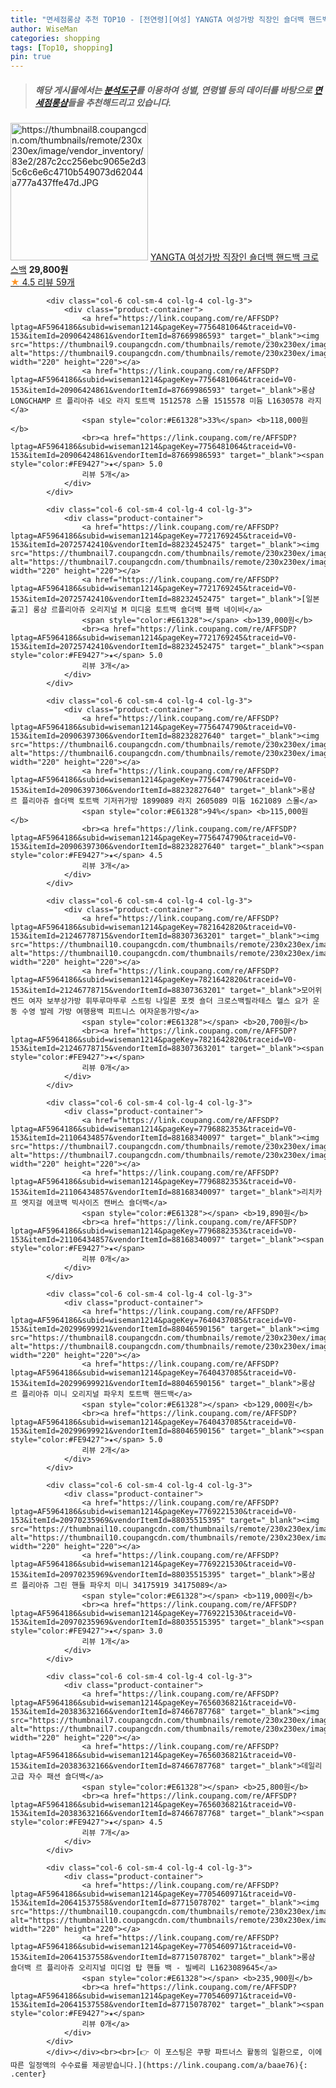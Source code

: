 ```yaml
---
title: "면세점롱샴 추천 TOP10 - [전연령][여성] YANGTA 여성가방 직장인 숄더백 핸드백 크로스백"
author: WiseMan
categories: shopping
tags: [Top10, shopping]
pin: true
---
```


> ##### 해당 게시물에서는 [**분석도구**](https://itemscout.io/)를 이용하여 **성별**, **연령별** 등의 데이터를 바탕으로 [**면세점롱샴**](https://link.coupang.com/a/baae76)들을 추천해드리고 있습니다.
<div class="container"><div class="row">
            <div class="col-6 col-sm-4 col-lg-4 col-lg-3">
                <div class="product-container">
                    <a href="https://link.coupang.com/re/AFFSDP?lptag=AF5964186&subid=wiseman1214&pageKey=7578802857&traceid=V0-153&itemId=20002135594&vendorItemId=87099272522" target="_blank"><img src="https://thumbnail8.coupangcdn.com/thumbnails/remote/230x230ex/image/vendor_inventory/83e2/287c2cc256ebc9065e2d35c6c6e6c4710b549073d62044a777a437ffe47d.JPG" alt="https://thumbnail8.coupangcdn.com/thumbnails/remote/230x230ex/image/vendor_inventory/83e2/287c2cc256ebc9065e2d35c6c6e6c4710b549073d62044a777a437ffe47d.JPG" width="220" height="220"></a>
                    <a href="https://link.coupang.com/re/AFFSDP?lptag=AF5964186&subid=wiseman1214&pageKey=7578802857&traceid=V0-153&itemId=20002135594&vendorItemId=87099272522" target="_blank">YANGTA 여성가방 직장인 숄더백 핸드백 크로스백</a>
                    <span style="color:#E61328"></span> <b>29,800원</b>
                    <br><a href="https://link.coupang.com/re/AFFSDP?lptag=AF5964186&subid=wiseman1214&pageKey=7578802857&traceid=V0-153&itemId=20002135594&vendorItemId=87099272522" target="_blank"><span style="color:#FE9427">★</span> 4.5
                    리뷰 59개</a>
                </div>
            </div>
            
            <div class="col-6 col-sm-4 col-lg-4 col-lg-3">
                <div class="product-container">
                    <a href="https://link.coupang.com/re/AFFSDP?lptag=AF5964186&subid=wiseman1214&pageKey=7756481064&traceid=V0-153&itemId=20906424861&vendorItemId=87669986593" target="_blank"><img src="https://thumbnail9.coupangcdn.com/thumbnails/remote/230x230ex/image/vendor_inventory/4366/c2b4417fdb9cc1be902e95bde2c6e7054ba5961d305cb65e8d1bf5ef63a4.jpg" alt="https://thumbnail9.coupangcdn.com/thumbnails/remote/230x230ex/image/vendor_inventory/4366/c2b4417fdb9cc1be902e95bde2c6e7054ba5961d305cb65e8d1bf5ef63a4.jpg" width="220" height="220"></a>
                    <a href="https://link.coupang.com/re/AFFSDP?lptag=AF5964186&subid=wiseman1214&pageKey=7756481064&traceid=V0-153&itemId=20906424861&vendorItemId=87669986593" target="_blank">롱샴 LONGCHAMP 르 플리아쥬 네오 라지 토트백 1512578 스몰 1515578 미듐 L1630578 라지</a>
                    <span style="color:#E61328">33%</span> <b>118,000원</b>
                    <br><a href="https://link.coupang.com/re/AFFSDP?lptag=AF5964186&subid=wiseman1214&pageKey=7756481064&traceid=V0-153&itemId=20906424861&vendorItemId=87669986593" target="_blank"><span style="color:#FE9427">★</span> 5.0
                    리뷰 5개</a>
                </div>
            </div>
            
            <div class="col-6 col-sm-4 col-lg-4 col-lg-3">
                <div class="product-container">
                    <a href="https://link.coupang.com/re/AFFSDP?lptag=AF5964186&subid=wiseman1214&pageKey=7721769245&traceid=V0-153&itemId=20725742410&vendorItemId=88232452475" target="_blank"><img src="https://thumbnail7.coupangcdn.com/thumbnails/remote/230x230ex/image/vendor_inventory/e469/989f0829bf9e89387d8c95517dc9f2663e55a4c4a96203779996d9bf95c9.png" alt="https://thumbnail7.coupangcdn.com/thumbnails/remote/230x230ex/image/vendor_inventory/e469/989f0829bf9e89387d8c95517dc9f2663e55a4c4a96203779996d9bf95c9.png" width="220" height="220"></a>
                    <a href="https://link.coupang.com/re/AFFSDP?lptag=AF5964186&subid=wiseman1214&pageKey=7721769245&traceid=V0-153&itemId=20725742410&vendorItemId=88232452475" target="_blank">[일본출고] 롱샴 르플리아쥬 오리지널 M 미디움 토트백 숄더백 블랙 네이비</a>
                    <span style="color:#E61328"></span> <b>139,000원</b>
                    <br><a href="https://link.coupang.com/re/AFFSDP?lptag=AF5964186&subid=wiseman1214&pageKey=7721769245&traceid=V0-153&itemId=20725742410&vendorItemId=88232452475" target="_blank"><span style="color:#FE9427">★</span> 5.0
                    리뷰 3개</a>
                </div>
            </div>
            
            <div class="col-6 col-sm-4 col-lg-4 col-lg-3">
                <div class="product-container">
                    <a href="https://link.coupang.com/re/AFFSDP?lptag=AF5964186&subid=wiseman1214&pageKey=7756474790&traceid=V0-153&itemId=20906397306&vendorItemId=88232827640" target="_blank"><img src="https://thumbnail6.coupangcdn.com/thumbnails/remote/230x230ex/image/vendor_inventory/3c73/6e3a938ba4b77082af09aefba75f3ba98bd4b614505066825f78e378e7c5.png" alt="https://thumbnail6.coupangcdn.com/thumbnails/remote/230x230ex/image/vendor_inventory/3c73/6e3a938ba4b77082af09aefba75f3ba98bd4b614505066825f78e378e7c5.png" width="220" height="220"></a>
                    <a href="https://link.coupang.com/re/AFFSDP?lptag=AF5964186&subid=wiseman1214&pageKey=7756474790&traceid=V0-153&itemId=20906397306&vendorItemId=88232827640" target="_blank">롱샴 르 플리아쥬 숄더백 토트백 기저귀가방 1899089 라지 2605089 미듐 1621089 스몰</a>
                    <span style="color:#E61328">94%</span> <b>115,000원</b>
                    <br><a href="https://link.coupang.com/re/AFFSDP?lptag=AF5964186&subid=wiseman1214&pageKey=7756474790&traceid=V0-153&itemId=20906397306&vendorItemId=88232827640" target="_blank"><span style="color:#FE9427">★</span> 4.5
                    리뷰 3개</a>
                </div>
            </div>
            
            <div class="col-6 col-sm-4 col-lg-4 col-lg-3">
                <div class="product-container">
                    <a href="https://link.coupang.com/re/AFFSDP?lptag=AF5964186&subid=wiseman1214&pageKey=7821642820&traceid=V0-153&itemId=21246778715&vendorItemId=88307363201" target="_blank"><img src="https://thumbnail10.coupangcdn.com/thumbnails/remote/230x230ex/image/vendor_inventory/92f2/f1409508d5cb321d7ee5f6b64d144f9a37988774c9031e6a8dc5f5cfb2ff.jpg" alt="https://thumbnail10.coupangcdn.com/thumbnails/remote/230x230ex/image/vendor_inventory/92f2/f1409508d5cb321d7ee5f6b64d144f9a37988774c9031e6a8dc5f5cfb2ff.jpg" width="220" height="220"></a>
                    <a href="https://link.coupang.com/re/AFFSDP?lptag=AF5964186&subid=wiseman1214&pageKey=7821642820&traceid=V0-153&itemId=21246778715&vendorItemId=88307363201" target="_blank">모어위켄드 여자 보부상가방 휘뚜루마뚜루 스트링 나일론 포켓 숄더 크로스백필라테스 헬스 요가 운동 수영 발레 가방 여행용백 피트니스 여자운동가방</a>
                    <span style="color:#E61328"></span> <b>20,700원</b>
                    <br><a href="https://link.coupang.com/re/AFFSDP?lptag=AF5964186&subid=wiseman1214&pageKey=7821642820&traceid=V0-153&itemId=21246778715&vendorItemId=88307363201" target="_blank"><span style="color:#FE9427">★</span> 
                    리뷰 0개</a>
                </div>
            </div>
            
            <div class="col-6 col-sm-4 col-lg-4 col-lg-3">
                <div class="product-container">
                    <a href="https://link.coupang.com/re/AFFSDP?lptag=AF5964186&subid=wiseman1214&pageKey=7796882353&traceid=V0-153&itemId=21106434857&vendorItemId=88168340097" target="_blank"><img src="https://thumbnail7.coupangcdn.com/thumbnails/remote/230x230ex/image/vendor_inventory/ba0d/166bb7e7b4636902209bca7945434d332b87b2a98bc5132f2a6f8e2d9a7c.jpg" alt="https://thumbnail7.coupangcdn.com/thumbnails/remote/230x230ex/image/vendor_inventory/ba0d/166bb7e7b4636902209bca7945434d332b87b2a98bc5132f2a6f8e2d9a7c.jpg" width="220" height="220"></a>
                    <a href="https://link.coupang.com/re/AFFSDP?lptag=AF5964186&subid=wiseman1214&pageKey=7796882353&traceid=V0-153&itemId=21106434857&vendorItemId=88168340097" target="_blank">리치카프 엣지걸 에코백 빅사이즈 캔버스 숄더백</a>
                    <span style="color:#E61328"></span> <b>19,890원</b>
                    <br><a href="https://link.coupang.com/re/AFFSDP?lptag=AF5964186&subid=wiseman1214&pageKey=7796882353&traceid=V0-153&itemId=21106434857&vendorItemId=88168340097" target="_blank"><span style="color:#FE9427">★</span> 
                    리뷰 0개</a>
                </div>
            </div>
            
            <div class="col-6 col-sm-4 col-lg-4 col-lg-3">
                <div class="product-container">
                    <a href="https://link.coupang.com/re/AFFSDP?lptag=AF5964186&subid=wiseman1214&pageKey=7640437085&traceid=V0-153&itemId=20299699921&vendorItemId=88046590156" target="_blank"><img src="https://thumbnail8.coupangcdn.com/thumbnails/remote/230x230ex/image/vendor_inventory/91d2/13e35bc1c85ee3907f5621f35aa1c2764924de5fe5669dcbad41b2c7de29.png" alt="https://thumbnail8.coupangcdn.com/thumbnails/remote/230x230ex/image/vendor_inventory/91d2/13e35bc1c85ee3907f5621f35aa1c2764924de5fe5669dcbad41b2c7de29.png" width="220" height="220"></a>
                    <a href="https://link.coupang.com/re/AFFSDP?lptag=AF5964186&subid=wiseman1214&pageKey=7640437085&traceid=V0-153&itemId=20299699921&vendorItemId=88046590156" target="_blank">롱샴 르 플리아쥬 미니 오리지널 파우치 토트백 핸드백</a>
                    <span style="color:#E61328"></span> <b>129,000원</b>
                    <br><a href="https://link.coupang.com/re/AFFSDP?lptag=AF5964186&subid=wiseman1214&pageKey=7640437085&traceid=V0-153&itemId=20299699921&vendorItemId=88046590156" target="_blank"><span style="color:#FE9427">★</span> 5.0
                    리뷰 2개</a>
                </div>
            </div>
            
            <div class="col-6 col-sm-4 col-lg-4 col-lg-3">
                <div class="product-container">
                    <a href="https://link.coupang.com/re/AFFSDP?lptag=AF5964186&subid=wiseman1214&pageKey=7769221530&traceid=V0-153&itemId=20970235969&vendorItemId=88035515395" target="_blank"><img src="https://thumbnail10.coupangcdn.com/thumbnails/remote/230x230ex/image/vendor_inventory/e0cb/af3efee99ef45f4871cfaf67411cdf3aceeab669e79c33ed40083698e862.jpg" alt="https://thumbnail10.coupangcdn.com/thumbnails/remote/230x230ex/image/vendor_inventory/e0cb/af3efee99ef45f4871cfaf67411cdf3aceeab669e79c33ed40083698e862.jpg" width="220" height="220"></a>
                    <a href="https://link.coupang.com/re/AFFSDP?lptag=AF5964186&subid=wiseman1214&pageKey=7769221530&traceid=V0-153&itemId=20970235969&vendorItemId=88035515395" target="_blank">롱샴 르 플리아쥬 그린 핸들 파우치 미니 34175919 34175089</a>
                    <span style="color:#E61328"></span> <b>119,000원</b>
                    <br><a href="https://link.coupang.com/re/AFFSDP?lptag=AF5964186&subid=wiseman1214&pageKey=7769221530&traceid=V0-153&itemId=20970235969&vendorItemId=88035515395" target="_blank"><span style="color:#FE9427">★</span> 3.0
                    리뷰 1개</a>
                </div>
            </div>
            
            <div class="col-6 col-sm-4 col-lg-4 col-lg-3">
                <div class="product-container">
                    <a href="https://link.coupang.com/re/AFFSDP?lptag=AF5964186&subid=wiseman1214&pageKey=7656036821&traceid=V0-153&itemId=20383632166&vendorItemId=87466787768" target="_blank"><img src="https://thumbnail7.coupangcdn.com/thumbnails/remote/230x230ex/image/vendor_inventory/dde9/4bd2a81a651e24c5fac248346d785bca3671d660f2ce1077e1101f8e8c82.jpg" alt="https://thumbnail7.coupangcdn.com/thumbnails/remote/230x230ex/image/vendor_inventory/dde9/4bd2a81a651e24c5fac248346d785bca3671d660f2ce1077e1101f8e8c82.jpg" width="220" height="220"></a>
                    <a href="https://link.coupang.com/re/AFFSDP?lptag=AF5964186&subid=wiseman1214&pageKey=7656036821&traceid=V0-153&itemId=20383632166&vendorItemId=87466787768" target="_blank">데일리 고급 자수 패션 숄더백</a>
                    <span style="color:#E61328"></span> <b>25,800원</b>
                    <br><a href="https://link.coupang.com/re/AFFSDP?lptag=AF5964186&subid=wiseman1214&pageKey=7656036821&traceid=V0-153&itemId=20383632166&vendorItemId=87466787768" target="_blank"><span style="color:#FE9427">★</span> 4.5
                    리뷰 7개</a>
                </div>
            </div>
            
            <div class="col-6 col-sm-4 col-lg-4 col-lg-3">
                <div class="product-container">
                    <a href="https://link.coupang.com/re/AFFSDP?lptag=AF5964186&subid=wiseman1214&pageKey=7705460971&traceid=V0-153&itemId=20641537558&vendorItemId=87715078702" target="_blank"><img src="https://thumbnail10.coupangcdn.com/thumbnails/remote/230x230ex/image/vendor_inventory/88a0/439b9d2205bdd8605a8ae30949f12fa2bae3ba1eb34de96e599b2ab62335.jpg" alt="https://thumbnail10.coupangcdn.com/thumbnails/remote/230x230ex/image/vendor_inventory/88a0/439b9d2205bdd8605a8ae30949f12fa2bae3ba1eb34de96e599b2ab62335.jpg" width="220" height="220"></a>
                    <a href="https://link.coupang.com/re/AFFSDP?lptag=AF5964186&subid=wiseman1214&pageKey=7705460971&traceid=V0-153&itemId=20641537558&vendorItemId=87715078702" target="_blank">롱샴 숄더백 르 플리아쥬 오리지널 미디엄 탑 핸들 백 - 빌베리 L1623089645</a>
                    <span style="color:#E61328"></span> <b>235,900원</b>
                    <br><a href="https://link.coupang.com/re/AFFSDP?lptag=AF5964186&subid=wiseman1214&pageKey=7705460971&traceid=V0-153&itemId=20641537558&vendorItemId=87715078702" target="_blank"><span style="color:#FE9427">★</span> 
                    리뷰 0개</a>
                </div>
            </div>
            </div></div><br><br>[👉 이 포스팅은 쿠팡 파트너스 활동의 일환으로, 이에 따른 일정액의 수수료를 제공받습니다.](https://link.coupang.com/a/baae76){: .center}